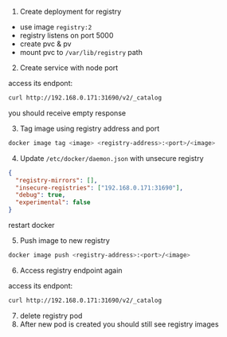 1. Create deployment for registry 

- use image `registry:2`
- registry listens on port 5000
- create pvc & pv
- mount pvc to `/var/lib/registry` path

2. Create service with node port

access its endpont:
```sh
curl http://192.168.0.171:31690/v2/_catalog
```
you should receive empty response

3. Tag image using registry address and port

```sh
docker image tag <image> <registry-address>:<port>/<image>
```

4. Update `/etc/docker/daemon.json` with unsecure registry

```json
{
  "registry-mirrors": [],
  "insecure-registries": ["192.168.0.171:31690"],
  "debug": true,
  "experimental": false
}
```

restart docker

5. Push image to new registry

```sh
docker image push <registry-address>:<port>/<image>
```

6. Access registry endpoint again

access its endpont:
```sh
curl http://192.168.0.171:31690/v2/_catalog
```
7. delete registry pod
8. After new pod is created you should still see registry images